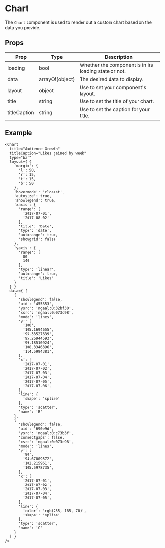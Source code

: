 # Chart

The `Chart` component is used to render out a custom chart based on the data you provide.

## Props

| Prop | Type | Description |
| ---- | ---- | ----------- |
| loading | bool | Whether the component is in its loading state or not. |
| data | arrayOf(object) | The desired data to display. |
| layout | object | Use to set your component's layout. |
| title | string | Use to set the title of your chart. |
| titleCaption | string | Use to set the caption for your title. |

## Example

```
<Chart
  title="Audience Growth"
  titleCaption="Likes gained by week"
  type="bar"
  layout={ {
    'margin': {
      'l': 50,
      'r': 15,
      't': 15,
      'b': 50
    },
    'hovermode': 'closest',
    'autosize': true,
    'showlegend': true,
    'xaxis': {
      'range': [
        '2017-07-01',
        '2017-08-02'
      ],
      'title': 'Date',
      'type': 'date',
      'autorange': true,
      'showgrid': false
    },
    'yaxis': {
      'range': [
        80,
        140
      ],
      'type': 'linear',
      'autorange': true,
      'title': 'Likes'
    }
  } }
  data={ [
    {
      'showlegend': false,
      'uid': '455353',
      'ysrc': 'ngaal:0:32bf30',
      'xsrc': 'ngaal:0:073c98',
      'mode': 'lines',
      'y': [
        '100',
        '105.1694655',
        '95.33527639',
        '95.26944593',
        '99.18510924',
        '108.3346396',
        '114.5994381',
      ],
      'x': [
        '2017-07-01',
        '2017-07-02',
        '2017-07-03',
        '2017-07-04',
        '2017-07-05',
        '2017-07-06',
      ],
      'line': {
        'shape': 'spline'
      },
      'type': 'scatter',
      'name': 'B'
    },
    {
      'showlegend': false,
      'uid': '690e9d',
      'ysrc': 'ngaal:0:c73b3f',
      'connectgaps': false,
      'xsrc': 'ngaal:0:073c98',
      'mode': 'lines',
      'y': [
        '90',
        '94.67009572',
        '102.215961',
        '105.5978735',
      ],
      'x': [
        '2017-07-01',
        '2017-07-02',
        '2017-07-03',
        '2017-07-04',
        '2017-07-05',
      ],
      'line': {
        'color': 'rgb(255, 185, 70)',
        'shape': 'spline'
      },
      'type': 'scatter',
      'name': 'C'
    }
  ] }
/>
```
